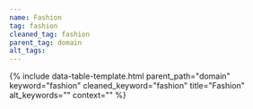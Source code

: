 ```yaml
---
name: Fashion
tag: fashion
cleaned_tag: fashion
parent_tag: domain
alt_tags: 
---
```


{% include data-table-template.html 
  parent_path="domain" 
  keyword="fashion" 
  cleaned_keyword="fashion" 
  title="Fashion"
  alt_keywords=""
  context=""
%}

